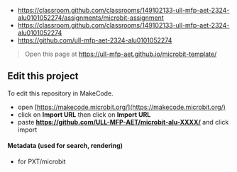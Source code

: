 - https://classroom.github.com/classrooms/149102133-ull-mfp-aet-2324-alu0101052274/assignments/microbit-assignment
- https://classroom.github.com/classrooms/149102133-ull-mfp-aet-2324-alu0101052274
- https://github.com/ull-mfp-aet-2324-alu0101052274

> Open this page at <https://ull-mfp-aet.github.io/microbit-template/>

## Edit this project

To edit this repository in MakeCode.

* open [https://makecode.microbit.org/](https://makecode.microbit.org/)
* click on **Import URL** then click on **Import URL**
* paste **https://github.com/ULL-MFP-AET/microbit-alu-XXXX/** and click import

#### Metadata (used for search, rendering)

* for PXT/microbit


<script src="https://makecode.com/gh-pages-embed.js">
</script>
<script>makeCodeRender("{{ site.makecode.home_url }}", "{{ site.github.owner_name }}/{{ site.github.repository_name }}");
</script>
